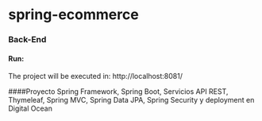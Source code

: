 # spring-ecommerce

### Back-End

#### Run:
The project will be executed in: http://localhost:8081/

####Proyecto Spring Framework, Spring Boot, Servicios API REST, Thymeleaf, Spring MVC, Spring Data JPA, Spring Security y deployment en Digital Ocean
